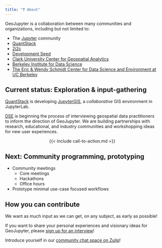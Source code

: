 ```yaml
---
title: "❓ About"
---
```


GeoJupyter is a collaboration between many communities and organizations, including but
not limited to:

* The [Jupyter](https://jupyter.org/) community
* [QuantStack](https://quantstack.net/)
* [2i2c](https://2i2c.org/)
* [Development Seed](https://developmentseed.org/)
* [Clark University Center for Geospatial Analytics](https://www.clarku.edu/centers/geospatial-analytics/)
* [Berkeley Institute for Data Science](https://bids.berkeley.edu/)
* [The Eric & Wendy Schmidt Center for Data Science and Environment at UC Berkeley](https://dse.berkeley.edu/)


## Current status: Exploration & input-gathering

[QuantStack](https://quantstack.net/) is developing
[JupyterGIS](https://github.com/geojupyter/jupytergis), a *collaborative* GIS
environment in JupyterLab.

[DSE](https://dse.berkeley.edu/) is beginning the process of interviewing geospatial
data practitioners to inform the direction of GeoJupyter.
We are building partnerships with research, educational, and industry communities and
workshopping ideas for new user experiences.

<center>
{{< include call-to-action.md >}}
</center>


## Next: Community programming, prototyping

* Community meetings
  * Core meetings
  * Hackathons
  * Office hours
* Prototype minimal use-case focused workflows


## How you can contribute

We want as much input as we can get, on any subject, as early as possible!

If you want to share your personal experiences and visionary ideas for GeoJupyter,
please [sign up for an interview](/interviews/sign-up.md)!

Introduce yourself in our
[community chat space on Zulip](https://jupyter.zulipchat.com/#narrow/channel/471314-geojupyter/topic/Welcome)!
